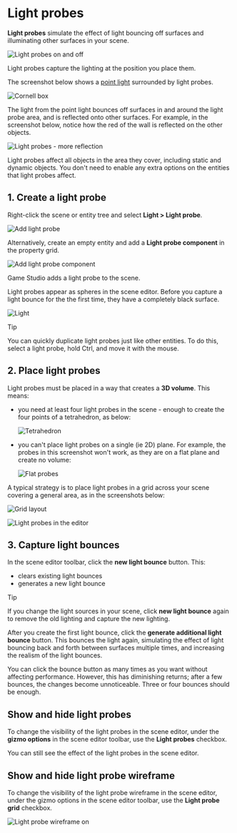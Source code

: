 # Light probes

**Light probes** simulate the effect of light bouncing off surfaces and illuminating other surfaces in your scene.

![Light probes on and off](media/light-probes-on-and-off.jpg)

Light probes capture the lighting at the position you place them.

The screenshot below shows a [point light](point-lights.md) surrounded by light probes.

![Cornell box](media/light-probes-cornell.png)

The light from the point light bounces off surfaces in and around the light probe area, and is reflected onto other surfaces. For example, in the screenshot below, notice how the red of the wall is reflected on the other objects.

![Light probes - more reflection](media/light-probes-illumination.png)

Light probes affect all objects in the area they cover, including static and dynamic objects. You don't need to enable any extra options on the entities that light probes affect.

## 1. Create a light probe

Right-click the scene or entity tree and select **Light > Light probe**.

![Add light probe](media/add-light-probe.png)

Alternatively, create an empty entity and add a **Light probe component** in the property grid.

![Add light probe component](media/add-light-probe-component.png)

Game Studio adds a light probe to the scene. 

Light probes appear as spheres in the scene editor. Before you capture a light bounce for the the first time, they have a completely black surface.

![Light](media/light-probes-black.jpg)

>[!Tip]
>You can quickly duplicate light probes just like other entities. To do this, select a light probe, hold Ctrl, and move it with the mouse.

## 2. Place light probes

Light probes must be placed in a way that creates a **3D volume**. This means:

* you need at least four light probes in the scene - enough to create the four points of a tetrahedron, as below:

    ![Tetrahedron](media/light-probes-tetrahedron.png)

* you can't place light probes on a single (ie 2D) plane. For example, the probes in this screenshot won't work, as they are on a flat plane and create no volume:

    ![Flat probes](media/bad-light-probe-arrangement.png)

A typical strategy is to place light probes in a grid across your scene covering a general area, as in the screenshots below:

![Grid layout](media/light-probes-grid-layout.jpg)

![Light probes in the editor](media/light-probes-in-editor.jpg)

## 3. Capture light bounces

In the scene editor toolbar, click the **new light bounce** button. This:

* clears existing light bounces
* generates a new light bounce

>[!Tip]
>If you change the light sources in your scene, click **new light bounce** again to remove the old lighting and capture the new lighting.

After you create the first light bounce, click the **generate additional light bounce** button. This bounces the light again, simulating the effect of light bouncing back and forth between surfaces multiple times, and increasing the realism of the light bounces.

You can click the bounce button as many times as you want without affecting performance. However, this has diminishing returns; after a few bounces, the changes become unnoticeable. Three or four bounces should be enough.

## Show and hide light probes

To change the visibility of the light probes in the scene editor, under the **gizmo options** in the scene editor toolbar, use the **Light probes** checkbox.

You can still see the effect of the light probes in the scene editor.

## Show and hide light probe wireframe

To change the visibility of the light probe wireframe in the scene editor, under the gizmo options in the scene editor toolbar, use the **Light probe grid** checkbox.

![Light probe wireframe on](media/light-probe-wireframe-on.jpg)
